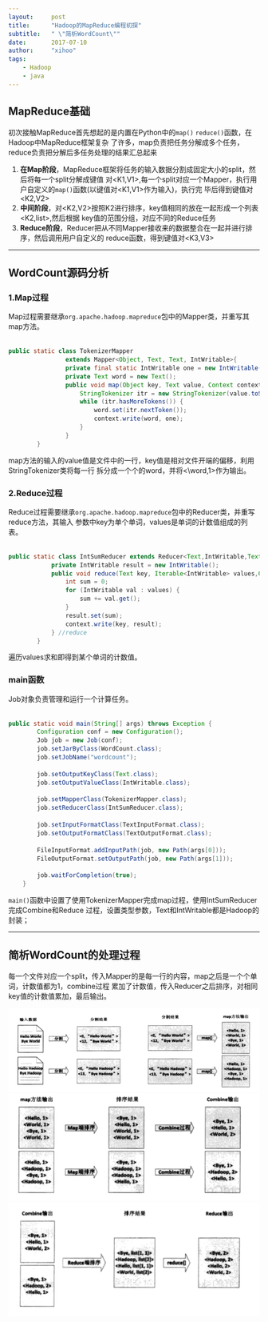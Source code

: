 ```yaml
---
layout:     post
title:      "Hadoop的MapReduce编程初探"
subtitle:   " \"简析WordCount\""
date:       2017-07-10 
author:     "xihoo"
tags:
    - Hadoop
    - java
---
```


## MapReduce基础

初次接触MapReduce首先想起的是内置在Python中的`map()` `reduce()`函数，在Hadoop中MapReduce框架复杂
了许多，map负责把任务分解成多个任务，reduce负责把分解后多任务处理的结果汇总起来  

1. **在Map阶段**，MapReduce框架将任务的输入数据分割成固定大小的split，然后将每一个split分解成键值
对<K1,V1>,每一个split对应一个Mapper，执行用户自定义的`map()`函数(以键值对<K1,V1>作为输入)，执行完
毕后得到键值对<K2,V2>
2. **中间阶段**，对<K2,V2>按照K2进行排序，key值相同的放在一起形成一个列表<K2,list<V2>>,然后根据
key值的范围分组，对应不同的Reduce任务
3. **Reduce阶段**，Reducer把从不同Mapper接收来的数据整合在一起并进行排序，然后调用用户自定义的
reduce函数，得到键值对<K3,V3>

***

## WordCount源码分析

### 1.Map过程

Map过程需要继承`org.apache.hadoop.mapreduce`包中的Mapper类，并重写其map方法。

```java

public static class TokenizerMapper
                extends Mapper<Object, Text, Text, IntWritable>{
                private final static IntWritable one = new IntWritable(1);
                private Text word = new Text();
                public void map(Object key, Text value, Context context)throws IOException, InterruptedException {
                    StringTokenizer itr = new StringTokenizer(value.toString());
                    while (itr.hasMoreTokens()) {
                        word.set(itr.nextToken());
                        context.write(word, one);
                    } 
                } 
        }

```

map方法的输入的value值是文件中的一行，key值是相对文件开端的偏移，利用StringTokenizer类将每一行
拆分成一个个的word，并将<\word,1>作为输出。

### 2.Reduce过程

Reduce过程需要继承`org.apache.hadoop.mapreduce`包中的Reducer类，并重写reduce方法，其输入
参数中key为单个单词，values是单词的计数值组成的列表。

```java

public static class IntSumReducer extends Reducer<Text,IntWritable,Text,IntWritable> {
            private IntWritable result = new IntWritable();
            public void reduce(Text key, Iterable<IntWritable> values,Context context)throws IOException, InterruptedException {
                int sum = 0;
                for (IntWritable val : values) {
                    sum += val.get();
                }
                result.set(sum);
                context.write(key, result);
            } //reduce
        }

```

遍历values求和即得到某个单词的计数值。

### main函数

Job对象负责管理和运行一个计算任务。

```java 

public static void main(String[] args) throws Exception {  
        Configuration conf = new Configuration();  
        Job job = new Job(conf);  
        job.setJarByClass(WordCount.class);  
        job.setJobName("wordcount");  
  
        job.setOutputKeyClass(Text.class);  
        job.setOutputValueClass(IntWritable.class);  
  
        job.setMapperClass(TokenizerMapper.class);  
        job.setReducerClass(IntSumReducer.class);  
  
        job.setInputFormatClass(TextInputFormat.class);  
        job.setOutputFormatClass(TextOutputFormat.class);  
  
        FileInputFormat.addInputPath(job, new Path(args[0]));  
        FileOutputFormat.setOutputPath(job, new Path(args[1]));  
  
        job.waitForCompletion(true);  
    }

```

`main()`函数中设置了使用TokenizerMapper完成map过程，使用IntSumReducer完成Combine和Reduce
过程，设置类型参数，Text和IntWritable都是Hadoop的封装；

***

## 简析WordCount的处理过程

每一个文件对应一个split，传入Mapper的是每一行的内容，map之后是一个个单词，计数值都为1，combine过程
累加了计数值，传入Reducer之后排序，对相同key值的计数值累加，最后输出。

![](/img/map1.png)
![](/img/map2.png)
![](/img/reduce.png)

